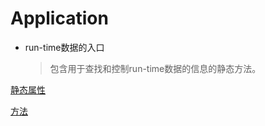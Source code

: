 # Application

- run-time数据的入口
  > 包含用于查找和控制run-time数据的信息的静态方法。

[静态属性](unity-class-application-static-properties.md)

[方法](unity-class-application-static-method.md)